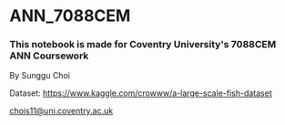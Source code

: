 # ANN_7088CEM

### This notebook is made for Coventry University's 7088CEM ANN Coursework
By Sunggu Choi

Dataset: https://www.kaggle.com/crowww/a-large-scale-fish-dataset

chois11@uni.coventry.ac.uk
